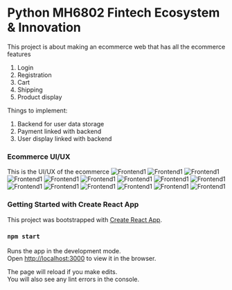 # Python MH6802 Fintech Ecosystem & Innovation
This project is about making an ecommerce web that has all the ecommerce features
1. Login
2. Registration
3. Cart
4. Shipping
5. Product display

Things to implement: 
1. Backend for user data storage
2. Payment linked with backend
3. User display linked with backend

### Ecommerce UI/UX
This is the UI/UX of the ecommerce
![Frontend1](./resources/images/image1.png)
![Frontend1](./resources/images/image2.png)
![Frontend1](./resources/images/image3.png)
![Frontend1](./resources/images/image4.png)
![Frontend1](./resources/images/image5.png)
![Frontend1](./resources/images/image6.png)
![Frontend1](./resources/images/image7.png)
![Frontend1](./resources/images/image8.png)
![Frontend1](./resources/images/image9.png)
![Frontend1](./resources/images/image10.png)
![Frontend1](./resources/images/image11.png)
![Frontend1](./resources/images/image12.png)
![Frontend1](./resources/images/image13.png)
![Frontend1](./resources/images/image14.png)
![Frontend1](./resources/images/image15.png)


### Getting Started with Create React App

This project was bootstrapped with [Create React App](https://github.com/facebook/create-react-app).

### `npm start`

Runs the app in the development mode.\
Open [http://localhost:3000](http://localhost:3000) to view it in the browser.

The page will reload if you make edits.\
You will also see any lint errors in the console.